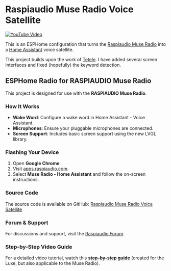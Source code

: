 # Raspiaudio Muse Radio Voice Satellite

[![YouTube Video](https://youtube.com/shorts/rKYeiVDZrrU)](https://youtube.com/shorts/rKYeiVDZrrU)

This is an ESPHome configuration that turns the [Raspiaudio Muse Radio](https://raspiaudio.com/product/muse-radio/) into a [Home Assistant](https://www.home-assistant.io/) voice satellite.

This project builds upon the work of [Tetele](https://github.com/tetele/muse-radio-voice-satellite). I have added several screen interfaces and fixed (hopefully) the keyword detection.

## ESPHome Radio for RASPIAUDIO Muse Radio

This project is designed for use with the **RASPIAUDIO Muse Radio**.

### How It Works
- **Wake Word**: Configure a wake word in Home Assistant - Voice Assistant.
- **Microphones**: Ensure your pluggable microphones are connected.
- **Screen Support**: Includes basic screen support using the new LVGL library.

### Flashing Your Device
1. Open **Google Chrome**.
2. Visit [apps.raspiaudio.com](https://apps.raspiaudio.com).
3. Select **Muse Radio - Home Assistant** and follow the on-screen instructions.

### Source Code
The source code is available on GitHub: [Raspiaudio Muse Radio Voice Satellite](https://github.com/RASPIAUDIO/muse-radio-voice-satellite)

### Forum & Support
For discussions and support, visit the [Raspiaudio Forum](https://forum.raspiaudio.com/t/muse-radio-home-assistant/).

### Step-by-Step Video Guide
For a detailed video tutorial, watch this [**step-by-step guide**](https://youtu.be/QDDjXAWuk0E) (created for the Luxe, but also applicable to the Muse Radio).

